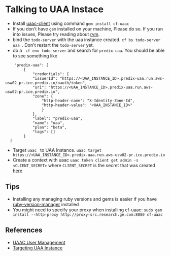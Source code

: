 # Talking to UAA Instace


*  Install [uaac-client](https://github.com/cloudfoundry/cf-uaac) using command ` gem install cf-uaac `
*  If you don't have `gem`  installed on your machine, Please do so. If you run into issues, Please try reading about [rvm](https://rvm.io).
*  bind the ` todo-server ` with the uaa instance created. `cf bs todo-server uaa `. Don't restart the ` todo-server ` yet.
*  do a ` cf env todo-server` and search for ` predix-uaa `. You should be able to see something like
```
    "predix-uaa": [
        {
            "credentials": {
            "issuerId": "https://<UAA_INSTANCE_ID>.predix-uaa.run.aws-usw02-pr.ice.predix.io/oauth/token",
            "uri": "https://<UAA_INSTANCE_ID>.predix-uaa.run.aws-usw02-pr.ice.predix.io",
            "zone": {
                "http-header-name": "X-Identity-Zone-Id",
                "http-header-value": "<UAA_INSTANCE_ID>"
                }
            },
            "label": "predix-uaa",
            "name": "uaa",
            "plan": "beta",
            "tags": []
        }
  ]
```
* Target ` uaac  ` to UAA Instance. `uaac target https://<UAA_INSTANCE_ID>.predix-uaa.run.aws-usw02-pr.ice.predix.io `
* Create a context with uaac ` uaac token client get admin -s <CLIENT_SECRET> ` where ` CLIENT_SECRET ` is the secret that was created [here](./creating_predix_uaa_instance.md)
    
## Tips
* Installing any managing ruby versions and gems is easier if you have [ruby-version-manager](https://rvm.io/) installed
* You might need to specify your proxy when installing cf-uaac: `sudo gem install --http-proxy http://proxy-src.research.ge.com:8080 cf-uaac`

## References
* [UAAC User Management](https://docs.pivotal.io/pivotalcf/adminguide/uaa-user-management.html) 
* [Targeting UAA Instance](https://www.predix.io/docs/?r=69728#png4X1SX)

